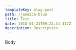 ```yaml
---
templateKey: blog-post
path: /jamaica-blue
title: Test
date: 2018-01-21T09:22:14.117Z
description: Description
---
```

Body
